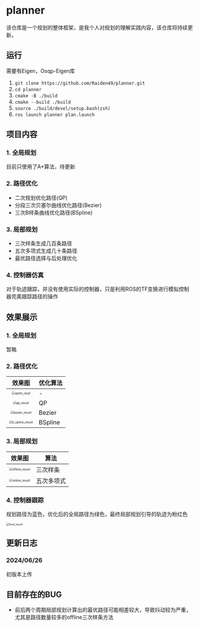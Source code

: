 # planner
该仓库是一个规划的整体框架，是我个人对规划的理解实践内容，该仓库将持续更新。

## 运行

需要有Eigen，Osqp-Eigen库

1. ``git clone https://github.com/Raiden49/planner.git``
2.  ``cd planner``
3. ``cmake -B ./build``
4. ``cmake --build ./build``
5. ``source ./build/devel/setup.bash(zsh)``
6. ``ros launch planner plan.launch``

## 项目内容

### 1. 全局规划

目前只使用了A*算法，待更新

### 2. 路径优化

- 二次规划优化路径(QP)
- 分段三次贝塞尔曲线优化路径(Bezier)
- 三次B样条曲线优化路径(BSpline)

### 3. 局部规划

- 三次样条生成几百条路径
- 五次多项式生成几十条路径
- 最优路径选择与后处理优化 

### 4. 控制器仿真

对于轨迹跟踪，并没有使用实际的控制器，只是利用ROS的TF变换进行模拟控制器完美跟踪路径的操作

## 效果展示

### 1. 全局规划

暂略

### 2. 路径优化

|                            效果图                            | 优化算法 |
| :----------------------------------------------------------: | -------- |
| <img src="./docs/optim_reult.png" alt="optim_reult" style="zoom:50%;" /> | -        |
| <img src="./docs/qp_result.png" alt="qp_result" style="zoom:50%;" /> | QP       |
| <img src="./docs/bezier_result.png" alt="bezier_result" style="zoom:50%;" /> | Bezier   |
| <img src="./docs/b_spline_result.png" alt="b_spline_result" style="zoom:50%;" /> | BSpline  |

### 3. 局部规划

|                            效果图                            | 算法       |
| :----------------------------------------------------------: | ---------- |
| <img src="./docs/offline_result.png" alt="offline_result" style="zoom:50%;" /> | 三次样条   |
| <img src="./docs/online_result.png" alt="online_result" style="zoom:50%;" /> | 五次多项式 |

### 4. 控制器跟踪

规划路径为蓝色，优化后的全局路径为绿色，最终局部规划引导的轨迹为粉红色

<img src="./docs/final_result.png" alt="final_result" style="zoom:50%;" />

## 更新日志

### 2024/06/26

初版本上传

## 目前存在的BUG

- 前后两个周期局部规划计算出的最优路径可能相差较大，导致抖动较为严重，尤其是路径数量较多的offline三次样条方法
